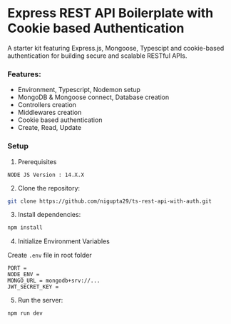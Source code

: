 # Express REST API Boilerplate with Cookie based Authentication

A starter kit featuring Express.js, Mongoose, Typescipt and cookie-based authentication for building secure and scalable RESTful APIs.

### Features:

- Environment, Typescript, Nodemon setup
- MongoDB & Mongoose connect, Database creation
- Controllers creation
- Middlewares creation
- Cookie based authentication
- Create, Read, Update

### Setup

1. Prerequisites

```
NODE JS Version : 14.X.X
```

2. Clone the repository:

```bash
git clone https://github.com/nigupta29/ts-rest-api-with-auth.git
```

3. Install dependencies:

```bash
npm install
```

4. Initialize Environment Variables

Create `.env` file in root folder

```
PORT =
NODE_ENV =
MONGO_URL = mongodb+srv://...
JWT_SECRET_KEY =
```

5. Run the server:

```bash
npm run dev
```

